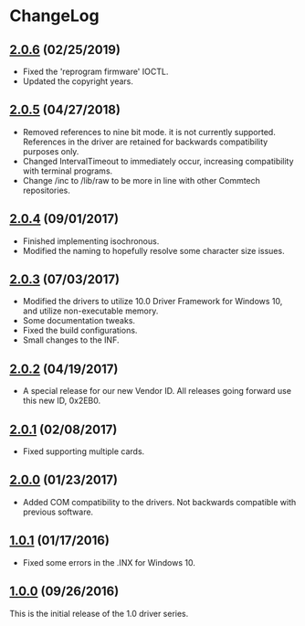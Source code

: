 # ChangeLog

## [2.0.6](https://github.com/commtech/asynccom-windows/releases/tag/v2.0.6) (02/25/2019)
- Fixed the 'reprogram firmware' IOCTL.
- Updated the copyright years.

## [2.0.5](https://github.com/commtech/asynccom-windows/releases/tag/v2.0.5) (04/27/2018)
- Removed references to nine bit mode. it is not currently supported. References in the driver are retained for backwards compatibility purposes only.
- Changed IntervalTimeout to immediately occur, increasing compatibility with terminal programs.
- Change /inc to /lib/raw to be more in line with other Commtech repositories.

## [2.0.4](https://github.com/commtech/asynccom-windows/releases/tag/v2.0.4) (09/01/2017)
- Finished implementing isochronous.
- Modified the naming to hopefully resolve some character size issues.

## [2.0.3](https://github.com/commtech/asynccom-windows/releases/tag/v2.0.3) (07/03/2017)
- Modified the drivers to utilize 10.0 Driver Framework for Windows 10, and utilize non-executable memory.
- Some documentation tweaks.
- Fixed the build configurations.
- Small changes to the INF.

## [2.0.2](https://github.com/commtech/asynccom-windows/releases/tag/v2.0.2) (04/19/2017)
- A special release for our new Vendor ID. All releases going forward use this new ID, 0x2EB0.

## [2.0.1](https://github.com/commtech/asynccom-windows/releases/tag/v2.0.1) (02/08/2017)
- Fixed supporting multiple cards.

## [2.0.0](https://github.com/commtech/asynccom-windows/releases/tag/v2.0.0) (01/23/2017)
- Added COM compatibility to the drivers. Not backwards compatible with previous software.

## [1.0.1](https://github.com/commtech/asynccom-windows/releases/tag/v1.0.1) (01/17/2016)
- Fixed some errors in the .INX for Windows 10.

## [1.0.0](https://github.com/commtech/asynccom-windows/releases/tag/v1.0.0) (09/26/2016)
This is the initial release of the 1.0 driver series.